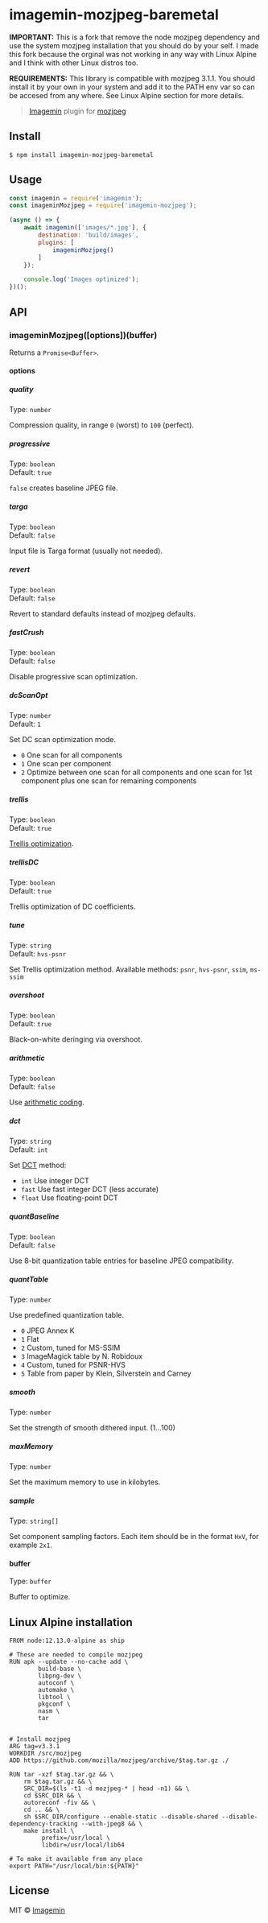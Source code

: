 # imagemin-mozjpeg-baremetal

**IMPORTANT:** This is a fork that remove the node mozjpeg dependency and use the system mozjpeg installation that you should do by your self. I made this fork because the orginal was not working in any way with Linux Alpine and I think with other Linux distros too. 

**REQUIREMENTS:** This library is compatible with mozjpeg 3.1.1. You should install it by your own in your system and add it to the PATH env var so can be accesed from any where. See Linux Alpine section for more details.

> [Imagemin](https://github.com/imagemin/imagemin) plugin for [mozjpeg](https://github.com/mozilla/mozjpeg)


## Install

```
$ npm install imagemin-mozjpeg-baremetal
```


## Usage

```js
const imagemin = require('imagemin');
const imageminMozjpeg = require('imagemin-mozjpeg');

(async () => {
	await imagemin(['images/*.jpg'], {
		destination: 'build/images',
		plugins: [
			imageminMozjpeg()
		]
	});

	console.log('Images optimized');
})();
```


## API

### imageminMozjpeg([options])(buffer)

Returns a `Promise<Buffer>`.

#### options

##### quality

Type: `number`

Compression quality, in range `0` (worst) to `100` (perfect).

##### progressive

Type: `boolean`<br>
Default: `true`

`false` creates baseline JPEG file.

##### targa

Type: `boolean`<br>
Default: `false`

Input file is Targa format (usually not needed).

##### revert

Type: `boolean`<br>
Default: `false`

Revert to standard defaults instead of mozjpeg defaults.

##### fastCrush

Type: `boolean`<br>
Default: `false`

Disable progressive scan optimization.

##### dcScanOpt

Type: `number`<br>
Default: `1`

Set DC scan optimization mode.

- `0` One scan for all components
- `1` One scan per component
- `2` Optimize between one scan for all components and one scan for 1st component plus one scan for remaining components

##### trellis

Type: `boolean`<br>
Default: `true`

[Trellis optimization](https://en.wikipedia.org/wiki/Trellis_quantization).

##### trellisDC

Type: `boolean`<br>
Default: `true`

Trellis optimization of DC coefficients.

##### tune

Type: `string`<br>
Default: `hvs-psnr`

Set Trellis optimization method. Available methods: `psnr`, `hvs-psnr`, `ssim`, `ms-ssim`

##### overshoot

Type: `boolean`<br>
Default: `true`

Black-on-white deringing via overshoot.

##### arithmetic

Type: `boolean`<br>
Default: `false`

Use [arithmetic coding](https://en.wikipedia.org/wiki/Arithmetic_coding).

##### dct

Type: `string`<br>
Default: `int`

Set [DCT](https://en.wikipedia.org/wiki/Discrete_cosine_transform) method:

- `int` Use integer DCT
- `fast` Use fast integer DCT (less accurate)
- `float` Use floating-point DCT

##### quantBaseline

Type: `boolean`<br>
Default: `false`

Use 8-bit quantization table entries for baseline JPEG compatibility.

##### quantTable

Type: `number`

Use predefined quantization table.

- `0` JPEG Annex K
- `1` Flat
- `2` Custom, tuned for MS-SSIM
- `3` ImageMagick table by N. Robidoux
- `4` Custom, tuned for PSNR-HVS
- `5` Table from paper by Klein, Silverstein and Carney

##### smooth

Type: `number`

Set the strength of smooth dithered input. (1...100)

##### maxMemory

Type: `number`

Set the maximum memory to use in kilobytes.

##### sample

Type: `string[]`

Set component sampling factors. Each item should be in the format `HxV`, for example `2x1`.

#### buffer

Type: `buffer`

Buffer to optimize.

## Linux Alpine installation

```
FROM node:12.13.0-alpine as ship

# These are needed to compile mozjpeg
RUN apk --update --no-cache add \
		build-base \
		libpng-dev \
		autoconf \
		automake \
		libtool \
		pkgconf \
		nasm \
		tar


# Install mozjpeg
ARG tag=v3.3.1
WORKDIR /src/mozjpeg
ADD https://github.com/mozilla/mozjpeg/archive/$tag.tar.gz ./

RUN tar -xzf $tag.tar.gz && \
    rm $tag.tar.gz && \
    SRC_DIR=$(ls -t1 -d mozjpeg-* | head -n1) && \
    cd $SRC_DIR && \
    autoreconf -fiv && \
    cd .. && \
    sh $SRC_DIR/configure --enable-static --disable-shared --disable-dependency-tracking --with-jpeg8 && \
    make install \
         prefix=/usr/local \
         libdir=/usr/local/lib64

# To make it available from any place 
export PATH="/usr/local/bin:${PATH}"
```


## License

MIT © [Imagemin](https://github.com/imagemin)
